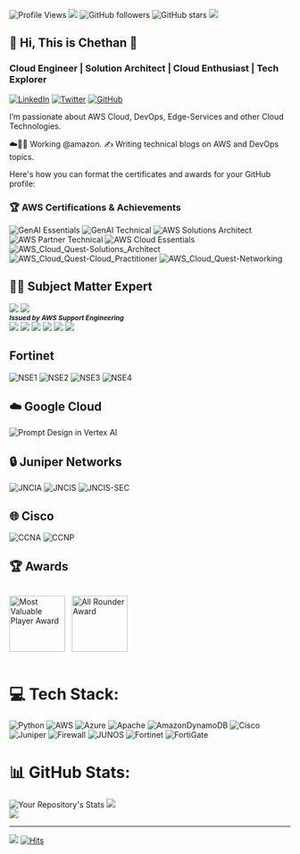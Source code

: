 ![Profile Views](https://komarev.com/ghpvc/?username=rlchethankumar&color=orange)
<img src="https://img.shields.io/badge/Github-rlchethankumar-blue?style=flat-square&logo=github">
![GitHub followers](https://img.shields.io/github/followers/rlchethankumar?style=social)
![GitHub stars](https://img.shields.io/github/stars/rlchethankumar?style=social)
![](https://profile-counter.glitch.me/rlchethankumar/count.svg)

  
  <!-- Name with Custom Styling -->
 ##  💫 Hi, This is Chethan 👋
 
  <!-- Tagline or Brief Description -->
  ### Cloud Engineer | Solution Architect | Cloud Enthusiast | Tech Explorer
  
  <!-- Social Media Badges -->
  [![LinkedIn](https://img.shields.io/badge/LinkedIn-0077B5?style=for-the-badge&logo=linkedin&logoColor=white)](https://www.linkedin.com/in/r-l-chethan-kumar-98933b207)
  [![Twitter](https://img.shields.io/badge/Twitter-1DA1F2?style=for-the-badge&logo=twitter&logoColor=white)](your-twitter-url)
  [![GitHub](https://img.shields.io/badge/GitHub-100000?style=for-the-badge&logo=github&logoColor=white)](your-github-url)
  
</div>
I’m passionate about AWS Cloud, DevOps, Edge-Services and other Cloud Technologies.
<p>
☁️👨‍💻 Working @amazon. ✍️ Writing technical blogs on AWS and DevOps topics.
</div>

Here's how you can format the certificates and awards for your GitHub profile:

### 🏆 AWS Certifications & Achievements
![GenAI Essentials](https://img.shields.io/badge/GenAI_Essentials-FF9900?style=flat-square&logo=amazon-aws&logoColor=white)
![GenAI Technical](https://img.shields.io/badge/GenAI_Technical_Specialized-FF9900?style=flat-square&logo=amazon-aws&logoColor=white)
![AWS Solutions Architect](https://img.shields.io/badge/AWS_Certified_Solutions_Architect_Associate-232F3E?style=for-the-badge&logo=amazon-aws&logoColor=white)
![AWS Partner Technical](https://img.shields.io/badge/AWS_Partner_Technical_Accredited-232F3E?style=for-the-badge&logo=amazon-aws&logoColor=white)
![AWS Cloud Essentials](https://img.shields.io/badge/AWS_Knowledge_Cloud_Essentials-232F3E?style=for-the-badge&logo=amazon-aws&logoColor=white)
![AWS_Cloud_Quest-Solutions_Architect](https://img.shields.io/badge/AWS_Cloud_Quest-Solutions_Architect-FF9900?style=for-the-badge&logo=amazon-aws&logoColor=white)
![AWS_Cloud_Quest-Cloud_Practitioner](https://img.shields.io/badge/AWS_Cloud_Quest-Cloud_Practitioner-FF9900?style=for-the-badge&logo=amazon-aws&logoColor=white)
![AWS_Cloud_Quest-Networking](https://img.shields.io/badge/AWS_Cloud_Quest-Networking-FF9900?style=for-the-badge&logo=amazon-aws&logoColor=white)


## 👨‍💻 Subject Matter Expert

<!-- AWS Route 53&WAF SME Badge -->
<p>
  <img src="https://img.shields.io/badge/AWS_SME-Route_53_(DNS)-232F3E?style=for-the-badge&logo=amazon-aws&logoColor=white"/>
  <img src="https://img.shields.io/badge/AWS_SME-WAF_Security-232F3E?style=for-the-badge&logo=amazon-aws&logoColor=white"/>
  <br>
  <small><em><strong>Issued by AWS Support Engineering</strong></em></small>
  <br>
  <img src="https://img.shields.io/badge/DNS_Expert-verified-success?style=flat-square"/>
  <img src="https://img.shields.io/badge/Service_Architecture-verified-success?style=flat-square"/>
  <img src="https://img.shields.io/badge/Technical_Troubleshooting-verified-success?style=flat-square"/>
  <img src="https://img.shields.io/badge/Web_Application_Firewall-verified-success?style=flat-square"/>
  <img src="https://img.shields.io/badge/Security_Expert-verified-success?style=flat-square"/>
  <img src="https://img.shields.io/badge/Technical_Troubleshooting-verified-success?style=flat-square"/>
</p>



##  Fortinet 
![NSE1](https://img.shields.io/badge/NSE1-EE3124?style=for-the-badge&logo=Fortinet&logoColor=white)
![NSE2](https://img.shields.io/badge/NSE2-EE3124?style=for-the-badge&logo=Fortinet&logoColor=white)
![NSE3](https://img.shields.io/badge/NSE3-EE3124?style=for-the-badge&logo=Fortinet&logoColor=white)
![NSE4](https://img.shields.io/badge/NSE4-EE3124?style=for-the-badge&logo=Fortinet&logoColor=white)
## ☁️ Google Cloud
![Prompt Design in Vertex AI](https://img.shields.io/badge/Google_Cloud-Prompt_Design_Vertex_AI-blue)

## 🔒 Juniper Networks
![JNCIA](https://img.shields.io/badge/JNCIA-84B135?style=for-the-badge&logo=Juniper-Networks&logoColor=white)
![JNCIS](https://img.shields.io/badge/JNCIS-84B135?style=for-the-badge&logo=Juniper-Networks&logoColor=white)
![JNCIS-SEC](https://img.shields.io/badge/JNCIS--SEC-84B135?style=for-the-badge&logo=Juniper-Networks&logoColor=white)

## 🌐 Cisco 
![CCNA](https://img.shields.io/badge/CCNA-000000?style=for-the-badge&logo=cisco&logoColor=white)
![CCNP](https://img.shields.io/badge/CCNP-00000F?style=for-the-badge&logo=cisco&logoColor=white)

## 🏆 Awards
<p align="left" style="display: inline-block;">
  <img src="https://images.credly.com/size/680x680/images/e66cfe55-7840-4628-bd31-16147d07c515/image.png" width="100" height="100" alt="Most Valuable Player Award"/>&nbsp;&nbsp;
  <img src="https://github.com/user-attachments/assets/57e34c00-d126-4814-9d03-84cce01a9510" width="100" height="100" alt="All Rounder Award"/>
</p>


# 💻 Tech Stack:
![Python](https://img.shields.io/badge/python-3670A0?style=for-the-badge&logo=python&logoColor=ffdd54) 
![AWS](https://img.shields.io/badge/AWS-%23FF9900.svg?style=for-the-badge&logo=amazon-aws&logoColor=white) 
![Azure](https://img.shields.io/badge/azure-%230072C6.svg?style=for-the-badge&logo=microsoftazure&logoColor=white) 
![Apache](https://img.shields.io/badge/apache-%23D42029.svg?style=for-the-badge&logo=apache&logoColor=white) 
![AmazonDynamoDB](https://img.shields.io/badge/Amazon%20DynamoDB-4053D6?style=for-the-badge&logo=Amazon%20DynamoDB&logoColor=white)
![Cisco](https://img.shields.io/badge/Cisco-1BA0D7?style=for-the-badge&logo=cisco&logoColor=white)
![Juniper](https://img.shields.io/badge/Juniper-84B135?style=for-the-badge&logo=Juniper-Networks&logoColor=white)
![Firewall](https://img.shields.io/badge/SRX_Series-84B135?style=flat-square&logo=Juniper-Networks&logoColor=white)
![JUNOS](https://img.shields.io/badge/Junos_OS-84B135?style=flat-square&logo=Juniper-Networks&logoColor=white)
![Fortinet](https://img.shields.io/badge/Fortinet-EE3124?style=for-the-badge&logo=Fortinet&logoColor=white)
![FortiGate](https://img.shields.io/badge/FortiGate-EE3124?style=for-the-badge&logo=Fortinet&logoColor=white)

# 📊 GitHub Stats:
![Your Repository's Stats](https://github-readme-stats.vercel.app/api?username=rlchethankumar&show_icons=true&theme=radical)
![](https://nirzak-streak-stats.vercel.app/?user=awschethan&theme=dark&hide_border=false)<br/>
![](https://github-readme-stats.vercel.app/api/top-langs/?username=awschethan&theme=dark&hide_border=false&include_all_commits=false&count_private=false&layout=compact)

---
[![](https://visitcount.itsvg.in/api?id=awschethan&icon=0&color=0)](https://visitcount.itsvg.in)
[![Hits](https://hits.seeyoufarm.com/api/count/incr/badge.svg?url=https%3A%2F%2Fgithub.com%2Fyour-github-username&count_bg=%2379C83D&title_bg=%23555555&icon=&icon_color=%23E7E7E7&title=hits&edge_flat=false)](https://hits.seeyoufarm.com)

<!-- Proudly created with GPRM ( https://gprm.itsvg.in ) -->
